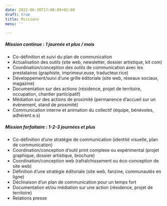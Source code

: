 ```yaml
---
date: 2022-06-30T17:08:09+02:00
draft: true
title: Missions
menu: ''

---
```

##### Mission continue : 1 journée et plus / mois

* Co-définition et suivi du plan de communication
* Actualisation des outils (site web, newsletter, dossier artistique, kit com)
* Coordination/conception des outils de communication avec les prestataires (graphiste, imprimeur.euse, traducteur.rice)
* Développement/suivi d’une grille éditoriale (site web, réseaux sociaux, magazine)
* Documentation sur des actions (résidence, projet de territoire, occupation, chantier participatif)
* Médiation sur des actions de proximité (permanence d’accueil sur un événement, stand de proximité)
* Communication interne et animation du collectif (équipe, bénévoles, adhérent.e.s)

##### Mission forfaitaire : 1-2-3 journées et plus

* Co-définition d’une stratégie de communication (identité visuelle, plan de communication)
* Coordination/conception d’outil print complexe ou expérimental (projet graphique, dossier artistique, brochure)
* Coordination/conception web (rafraîchissement ou éco-conception de site web)
* Définition d’une stratégie éditoriale (site web, fanzine, communautés en ligne)
* Déclinaison d’un plan de communication pour un temps fort
* Documentation et/ou médiation sur une action (résidence, projet de territoire)
* Relations presse